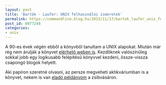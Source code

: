 ```yaml
---
layout: post
title: 'Bartók - Laufer: UNIX felhasználói ismeretek'
permalink: https://commandline.blog.hu/2015/11/17/bartok_laufer_unix_felhasznaloi_ismeretek
post_id: 8077248
categories: 
- unix
---
```


A 90-es évek végén ebből a könyvből tanultam a UNIX alapokat. Miután már rég nem árulják a könyvet 
[elérhető weben is](https://www.szabilinux.hu/ufi/main.htm). Kezdőknek valószínűleg sokkal jobb egy logikusabb felépítésű könyvvel kezdeni, össze-vissza csapongó blogok helyett.

Aki papíron szeretné olvasni, az persze megveheti aktikváriumban is a könyvet, nekem is van 
[eladó példányom](http://konyv-ujsag.zsibvasar.hu/operacios-rendszer/bartok-nagy-janos-laufer-judit-unix-felhasznaloi-ismeretek-6032290) a zsibvásáron.